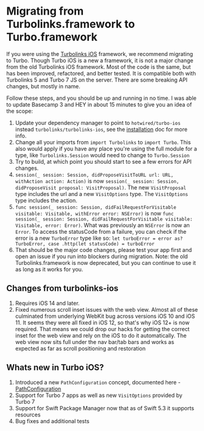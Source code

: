 # Migrating from Turbolinks.framework to Turbo.framework

If you were using the [Turbolinks iOS](https://github.com/turbolinks/turbolinks-ios) framework, we recommend migrating to Turbo. Though Turbo iOS is a new a framework, it is not a major change from the old Turbolinks iOS framework. Most of the code is the same, but has been improved, refactored, and better tested. It is compatible both with Turbolinks 5 and Turbo 7 JS on the server. There are some breaking API changes, but mostly in name.

Follow these steps, and you should be up and running in no time. I was able to update Basecamp 3 and HEY in about 15 minutes to give you an idea of the scope:

1. Update your dependency manager to point to `hotwired/turbo-ios` instead `turbolinks/turbolinks-ios`, see the [installation](Installation.md) doc for more info.
2. Change all your imports from `import Turbolinks` to `import Turbo`. This also would apply if you have any place you're using the full module for a type, like `Turbolinks.Session` would need to change to `Turbo.Session`
3. Try to build, at which point you should start to see a few errors for API changes.
4. `session(_ session: Session, didProposeVisitToURL url: URL, withAction action: Action)` is now `session(_ session: Session, didProposeVisit proposal: VisitProposal)`. The new `VisitProposal` type includes the url and a new `VisitOptions` type. The `VisitOptions` type includes the action.
5. `func session(_ session: Session, didFailRequestForVisitable visitable: Visitable, withError error: NSError)` is now `func session(_ session: Session, didFailRequestForVisitable visitable: Visitable, error: Error)`. What was previously an `NSError` is now an `Error`. To access the statusCode from a failure, you can check if the error is a new `TurboError` type like so: `let turboError = error as? TurboError, case .http(let statusCode) = turboError`
6. That should be the major code changes, please test your app first and open an issue if you run into blockers during migration. Note: the old Turbolinks.framework is now deprecated, but you can continue to use it as long as it works for you.


## Changes from turbolinks-ios
1. Requires iOS 14 and later.
2. Fixed numerous scroll inset issues with the web view. Almost all of these culminated from underlying WebKit bug across versions iOS 10 and iOS 11. It seems they were all fixed in iOS 12, so that's why iOS 12+ is now required. That means we could drop our hacks for getting the correct inset for the web view and rely on the iOS to do it automatically. The web view now sits full under the nav bar/tab bars and works as expected as far as scroll positioning and restoration


## Whats new in Turbo iOS?
1. Introduced a new `PathConfiguration` concept, documented here - [PathConfiguration](PathConfiguration.md)
2. Support for Turbo 7 apps as well as new `VisitOptions` provided by Turbo 7
3. Support for Swift Package Manager now that as of Swift 5.3 it supports resources
4. Bug fixes and additional tests
